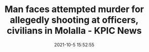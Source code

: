 ---
"title": "Man faces attempted murder for allegedly shooting at officers, civilians in Molalla - KPIC News"
"date": "2021-10-5 15:52:55"
"feed_name": "GOOGLENEWSCONSTRUCTION"
"feed_website": "https://news.google.com/search?q=construction%2Bincident&hl=en-US&gl=US&ceid=US:en"
"feed_rss": "https://news.google.com/rss/search?q=construction%2Bincident&hl=en-US&gl=US&ceid=US:en"
"link": "https://kpic.com/news/local/man-accused-of-firing-at-officers-in-molalla-faces-charges-including-attempted-murder"
"source": "{'href': 'https://kpic.com', 'title': 'KPIC News'}"
"file": "_posts/2021-1-1-06dfb1f87e3760849dc18291ae3666062831d019.md"
"accident": "0"
"drilling": "0"
"dead": "0"
"injured": "0"
"arrested": "0"
"place": "unknown place"
"where": "unknown site"
"causes": "unknown"
"place_uri": "unknown place"
---